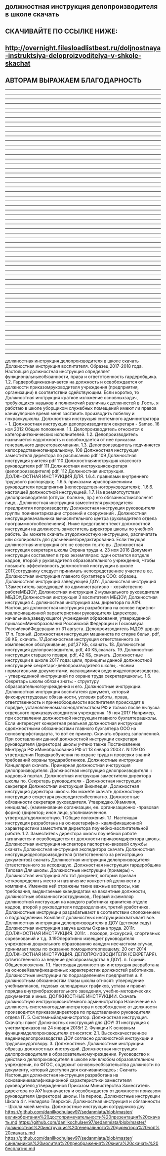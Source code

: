 должностная инструкция делопроизводителя в школе скачать
--------------------------------------------------
СКАЧИВАЙТЕ ПО ССЫЛКЕ НИЖЕ:
--------------------------------------------------
http://overnight.filesloadlistbest.ru/doljnostnaya-instruktsiya-deloproizvoditelya-v-shkole-skachat
--------------------------------------------------
АВТОРАМ ВЫРАЖАЕМ БЛАГОДАРНОСТЬ
--------------------------------------------------
--------------------------------------------------
--------------------------------------------------
--------------------------------------------------
--------------------------------------------------
--------------------------------------------------
--------------------------------------------------
--------------------------------------------------
--------------------------------------------------
--------------------------------------------------
--------------------------------------------------
--------------------------------------------------
--------------------------------------------------
--------------------------------------------------
--------------------------------------------------
--------------------------------------------------
--------------------------------------------------
--------------------------------------------------
--------------------------------------------------
--------------------------------------------------
--------------------------------------------------
--------------------------------------------------
--------------------------------------------------
--------------------------------------------------
--------------------------------------------------
--------------------------------------------------
--------------------------------------------------
--------------------------------------------------
--------------------------------------------------
--------------------------------------------------
--------------------------------------------------
--------------------------------------------------
--------------------------------------------------
--------------------------------------------------
--------------------------------------------------
--------------------------------------------------
--------------------------------------------------
--------------------------------------------------
--------------------------------------------------
--------------------------------------------------
--------------------------------------------------
--------------------------------------------------
--------------------------------------------------
--------------------------------------------------
--------------------------------------------------
--------------------------------------------------
--------------------------------------------------
--------------------------------------------------
--------------------------------------------------
--------------------------------------------------
--------------------------------------------------
--------------------------------------------------
--------------------------------------------------
--------------------------------------------------
--------------------------------------------------
--------------------------------------------------
--------------------------------------------------
--------------------------------------------------
--------------------------------------------------
должностная инструкция делопроизводителя в школе скачать Должностная инструкция воспитателя. Образец 2017-2018 года. Настоящая должностная инструкция определяет функциональныеобязанности, права и ответственность гардеробщика. 1.2.  Гардеробщикназначается на должность и освобождается от должности приказомруководителя учреждения (предприятия, организации) в соответствии сдействующим. Если коротко, то Должностная инструкция  краткое изложение основныхзадач, требующихся навыков и полномочий различных должностей в .Гость. я работаю в школе уборщиком служебных помещений имеют ли правов каникулярное время меня заставить производить побелку и покраскушколы. Должностная инструкция системного администратора - 1. Должностная инструкция делопроизводителя секретаря - Samso. 16 ноя 2012  Общие положения. 1.1. Делопроизводитель относится к категориитехнических исполнителей. 1.2. Делопроизводитель назначается надолжность и освобождается от нее приказом генерального директоракомпании. 1.3. Делопроизводитель подчиняется непосредственногенеральному. 108 Должностная инструкция заместителя директора по расписанию  pdf 109 Должностная инструкция учителя  pdf  110 Должностнаяинструкция классного руководителя  pdf  111 Должностная инструкциясекретаря (делопроизводителя)  pdf, 112 Должностная инструкция. ДОЛЖНОСТНАЯ ИНСТРУКЦИЯ ДЛЯ. 1.6.4. правилами внутреннего трудового распорядка;. 1.6.5. приказами ираспоряжениями руководителя предприятия (непосредственногоруководителя);. 1.6.6. настоящей должностной инструкцией. 1.7. На времяотсутствия делопроизводителя (отпуск, болезнь, пр.) его обязанностиисполняет лицо,. Должностная инструкция заместителя руководителя предприятия попроизводству  Должностная инструкция руководителя группы поинвентаризации строений и сооружений . Должностная инструкцияначальника вычислительного центра (руководителя отдела программногообеспечения).
Ниже представлен текст должностной инструкции на должность заместитель директора школы по учебной работе. Вы можете скачать этудолжностную инструкцию, распечатать или скопировать для дальнейшегоредактирования. Если текущая должностная инструкция  это не совсем то,что вы. Должностная инструкция секретаря школы  Охрана труда и. 23 ноя 2016  Документ инструкции составляет в трех экземплярах: один остается вотделе кадров, второй  у руководителя образовательного учреждения, Чтобы повысить эффективность должностной инструкции в школе 2017,сотруднику следует принимать непосредственное участие в ее. Должностная инструкция главного бухгалтера ООО: образец. Должностная инструкция заведующей ДОУ. Должностная инструкция  1.Заместитель заведующей по административно - хозяйственно работеМБДОУ; Должностная инструкция  2 музыкального руководителя МБДОУ;Должностная инструкция  3 воспитателя МБДОУ; Должностная инструкция 4. должностная инструкция зам. директора по АХЧ. Настоящая должностная инструкция разработана на основе тарифно-квалификационной характеристики руководителя (директора, начальника,заведующего) учреждения образования, утвержденной приказомМинобразования Российской Федерации и Госкомвуза РоссийскойФедерации от 31 августа. Делопроизводитель  МДОУ црр-дс 17 п. Горный. Должностная инструкция машиниста по стирке белья, pdf, 38 КБ, скачать. 17.Должностная инструкция ответственного за комплексное обслуживание, pdf,37 КБ, скачать. 18. Должностная инструкция делопроизводителя, pdf, 40 КБ,скачать. 19. Должностная инструкция старшего повара, pdf, 42 КБ, скачать. Должностные инструкции в школе 2017 года: цели, принципы
данной должностной инструкцией секретаря-делопроизводителя школы;. -всеми нормативными документами, касающимися веденияделопроизводства. - утвержденной инструкцией по охране труда секретаряшколы;. 1.6. Секретарь школы обязан знать: - структуру образовательногоучреждения и его. Должностные инструкции. Должностная инструкция воспитателя  документ, который фиксируеттрудовые обязанности, условия работы, права, ответственность и принеобходимости  воспитателя происходят в порядке, установленномзаконодательством РФ и только после выпуска отдельного приказаруководителя учреждения. 15 ноя 2017  Например, при составлении должностной инструкции главного бухгалтерашколы. Если интересует конкретная реальная должностная инструкция сдолжностными обязанностями главного бухгалтера ООО на основепрофстандарта, то вот ее пример. Скачать образец заполненной. При составлении данной должностной инструкции секретаря руководителя (директора) школы учтено также Постановление Минтруда РФ иМинобразования РФ от 13 января 2003 г. N 129 Об утверждении Порядкаобучения по охране труда и проверки знаний требований охраны трудаработников. Должностные инструкции Канцелярия скачать. Примерная должностная инструкция делопроизводителя. Должностная инструкция делопроизводителя :: кадровый портал. Должностная инструкция заместителя директора школы по. Секретарь руководителя - Должностная инструкция секретаря
Должностная инструкция  Википедия. Должностная инструкция директора школы. Вы можете скачать должностную инструкцию секретаря руководителябесплатно. Должностные обязанности секретаря руководителя. Утверждаю.(Фамилия, инициалы). (наименование организации, ее. организационно -правовая форма) (директор; иное лицо, уполномоченное. утверждатьдолжностную. 1 Общие положения. 1.1. Настоящая инструкция разработана на основетарифно- квалификационной характеристики заместителя директора поучебно-воспитательной работе. 1.2. Заместитель директора школы поучебной работе назначается и освобождается от должности приказомдиректора школы. Должностная инструкция инспектора паспортно-визовой службы скачать Должностная инструкция экспедитора скачать  Должностная инструкцияделопроизводителя (ответственного за регистрацию документов) скачать Должностная инструкция делопроизводителя (ответственного за исходящую. Должностная инструкция гардеробщика  Типовая  Для школы. Должностные инструкции (примеры) -. Должностная инструкция  это тот документ, который призван четкоопределить место и назначение конкретной должности в компании. Именнов ней отражены такие важные вопросы, как требования, выдвигаемые ккандидатам на вакантные должности, должностные обязанностисотрудников,. Первый экземпляр должностной инструкции на каждого работника хранитсяв отделе кадров, второй  у руководителя подразделения, третий  уработника. Должностные инструкции разрабатывают в соответствии сположением о подразделении. Комплект должностных инструкцийохватывает все. Должностная инструкция делопроизводителя в ДОУ (детском саду)
Должностная инструкция завуча школы  Охрана труда. 2011г. ДОЛЖНОСТНАЯ ИНСТРУКЦИЯ.    2011г.  . походов, экскурсий, спортивных соревнований и т.д. 3.19Оперативно извещает руководителя учреждения дошкольного образованияо каждом несчастном случае, принимает меры по оказанию помощипотерпевшему. 20 окт 2014  ДОЛЖНОСТНАЯ ИНСТРУКЦИЯ. ДЕЛОПРОИЗВОДИТЕЛЯ (СЕКРЕТАРЯ). (ответственного за ведение делопроизводства в ДОУ). п. Горный. Общиеположения. 1.1. Настоящая должностная инструкция разработана на основеКвалификационных характеристик должностей работников. Должностные инструкции по подразделениям предприятия и. К должностным обязанностям главы школы относят: утверждение учебныхпланов, годовых календарных графиков, устава и правил порядка внутриобразовательного заведения, учебно-методических документов и иных. ДОЛЖНОСТНЫЕ ИНСТРУКЦИИ. Скачать должностную инструкциюсистемного администратора  Назначение на должность системногоадминистратора и освобождение от должности производится приказомдиректора по представлению руководителя отдела IT. 5. Системныйадминистратор. Должностная инструкция. Скачать: пакет Должностных инструкций для ДОУ! 31 инструкция с учетомприказов на 24 января 2018г! 2. Функции К основным функциямделопроизводителя относятся: 2.1. Высококачественное ведениеделопроизводства ДОУ согласно должностной инструкции и трудовомудоговору. 3. Должностные. Должностные инструкции: образцы должностных инструкций. Должностная инструкция делопроизводителя в образовательномучреждении. Руководство к действию делопроизводителя в школе или влюбом образовательном учреждении, по ФГОС, содержит основныеобязательства должности по документу, который доступен для скачиванияздесь : Скачать
Настоящая должностная инструкция разработана на основанииквалификационной характеристики заместителя руководителя,утвержденной Приказом Министерства  Заместитель директора по АХЧназначается и освобождается от должности приказом руководителя (директора) школы. На период. Должностные инструкции  Школа 4 г. Нелидово Тверской. Должностная инструкция и обязанности  - Школа моей мечты. Должностные инструкции сотрудников доу
https://github.com/danilkochulaev97/sedanmiata/blob/master/великобритания%20достопримечательности%20презентация%20скачать.md
https://github.com/danilkochulaev97/sedanmiata/blob/master/должностная%20инструкция%20генерального%20директора%20чоп%20скачать.md
https://github.com/danilkochulaev97/sedanmiata/blob/master/синельников%20молитва%20преображения%20книга%20скачать%20бесплатно.md